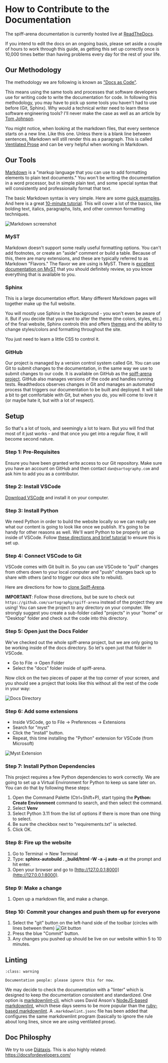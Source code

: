# How to Contribute to the Documentation

The spiff-arena documentation is currently hosted live at [ReadTheDocs](https://spiff-arena.readthedocs.io/en/latest/).

If you intend to edit the docs on an ongoing basis, please set aside a couple of hours to work through this guide, as getting this set up correctly once is 10,000 times better than having problems every day for the rest of your life.

## Our Methodology

The methodology we are following is known as ["Docs as Code"](https://www.writethedocs.org/guide/docs-as-code/).

This means using the same tools and processes that software developers use for writing code to write the documentation for code.
In following this methodology, you may have to pick up some tools you haven't had to use before (Git, Sphinx).
Why would a technical writer need to learn these software engineering tools?
I'll never make the case as well as an article by [Tom Johnson](https://idratherbewriting.com/trends/trends-to-follow-or-forget-docs-as-code.html).

You might notice, when looking at the markdown files, that every sentence starts on a new line.
Like this one.
Unless there is a blank line between sentences, Markdown will still render this as a paragraph.
This is called [Ventilated Prose](https://vanemden.wordpress.com/2009/01/01/ventilated-prose/) and can be very helpful when working in Markdown.

## Our Tools

[Markdown](https://www.markdownguide.org/getting-started/) is a "markup language that you can use to add formatting elements to plain text documents."
You won't be writing the documentation in a word processor, but in simple plain text, and some special syntax that will consistently and professionally format that text.

The basic Markdown syntax is very simple.
Here are some [quick examples](https://commonmark.org/help/).
And here is a great [10-minute tutorial](https://commonmark.org/help/tutorial/).
This will cover a lot of the basics, like bolding text, italics, paragraphs, lists, and other common formatting techniques.

![Markdown screenshot](/images/markdown.png "Markdown example")

### MyST

Markdown doesn't support some really useful formatting options.
You can't add footnotes, or create an "aside" comment or build a table.
Because of this, there are many extensions, and these are typically referred to as Markdown "Flavors."
The flavor we are using is MyST.
There is [excellent documentation on MyST](https://myst-parser.readthedocs.io/en/v0.13.5/using/syntax.html) that you should definitely review, so you know everything that is available to you.

### Sphinx

This is a large documentation effort.
Many different Markdown pages will together make up the full website.

You will mostly use Sphinx in the background - you won't even be aware of it.
But if you decide that you want to alter the theme (the colors, styles, etc.)
of the final website, Sphinx controls this and offers [themes](https://sphinx-themes.org/) and the ability to change styles/colors and formatting throughout the site.

You just need to learn a little CSS to control it.

### GitHub

Our project is managed by a version control system called Git.
You can use Git to submit changes to the documentation, in the same way we use to submit changes to our code.
It is available on GitHub as the [spiff-arena project](https://github.com/sartography/spiff-arena).
GitHub also manages versions of the code and handles running tests.
Readthedocs observes changes in Git and manages an automated process that triggers our documentation to be built and deployed.
It will take a bit to get comfortable with Git, but when you do, you will come to love it (or maybe hate it, but with a lot of respect).

## Setup

So that's a lot of tools, and seemingly a lot to learn.
But you will find that most of it just works - and that once you get into a regular flow, it will become second nature.

### Step 1: Pre-Requisites

Ensure you have been granted write access to our Git repository.
Make sure you have an account on GitHub and then contact `dan@sartography.com` and ask him to add you as a contributor.

### Step 2: Install VSCode

[Download VSCode](https://code.visualstudio.com/) and install it on your computer.

### Step 3: Install Python

We need Python in order to build the website locally so we can really see what our content is going to look like once we publish.
It's going to be handy for other reasons as well.
We'll want Python to be properly set up inside of VSCode.
Follow [these directions and brief tutorial](https://code.visualstudio.com/docs/python/python-tutorial) to ensure this is set up.

### Step 4: Connect VSCode to Git

VSCode comes with Git built in.
So you can use VSCode to "pull" changes from others down to your local computer and "push" changes back up to share with others (and to trigger our docs site to rebuild).

Here are directions for how to [clone Spiff-Arena](https://learn.microsoft.com/en-us/azure/developer/javascript/how-to/with-visual-studio-code/clone-github-repository?tabs=create-repo-command-palette%2Cinitialize-repo-activity-bar%2Ccreate-branch-command-palette%2Ccommit-changes-command-palette%2Cpush-command-palette#clone-repository).

**IMPORTANT**: Follow those directions, but be sure to check out `https://github.com/sartography/spiff-arena` instead of the project they are using!
You can save the project to any directory on your computer.
We strongly suggest you create a sub-folder called "projects" in your "home" or "Desktop" folder and check out the code into this directory.

### Step 5: Open just the Docs Folder

We've checked out the whole spiff-arena project, but we are only going to be working inside of the docs directory.
So let's open just that folder in VSCode.

- Go to File -> Open Folder
- Select the "docs" folder inside of spiff-arena.

Now click on the two pieces of paper at the top corner of your screen, and you should see a project that looks like this without all the rest of the code in your way:

![Docs Directory](/images/docs_dir.png "Docs Directory")

### Step 6: Add some extensions

- Inside VSCode, go to File -> Preferences -> Extensions
- Search for "myst"
- Click the "install" button.
- Repeat, this time installing the "Python" extension for VSCode (from Microsoft)

![Myst Extension](/images/myst.png "Search for MyST in extensions")

### Step 7: Install Python Dependencies

This project requires a few Python dependencies to work correctly.
We are going to set up a Virtual Environment for Python to keep us sane later on.
You can do that by following these steps:

1. Open the Command Palette (Ctrl+Shift+P), start typing the **Python: Create Environment** command to search, and then select the command.
2. Select **Venv**
3. Select Python 3.11 from the list of options if there is more than one thing to select.
4. Be sure the checkbox next to "requirements.txt" is selected.
5. Click OK.

### Step 8: Fire up the website

1. Go to Terminal -> New Terminal
2. Type: **sphinx-autobuild . \_build/html -W -a -j auto -n** at the prompt and hit enter.
3. Open your browser and go to [http://127.0.0.1:8000](http://127.0.0.1:8000).

### Step 9: Make a change

1. Open up a markdown file, and make a change.

### Step 10: Commit your changes and push them up for everyone

1. Select the "git" button on the left-hand side of the toolbar (circles with lines between them) ![Git button](/images/git.png "Git button")
2. Press the blue "Commit" button.
3. Any changes you pushed up should be live on our website within 5 to 10 minutes.

## Linting

```{admonition} Linting is just an idea
:class: warning

Documentation people: please ignore this for now.
```

We may decide to check the documentation with a "linter" which is designed to keep the documentation consistent and standardized.
One option is [markdownlint-cli](https://github.com/igorshubovych/markdownlint-cli), which uses David Anson's [NodeJS-based markdownlint](https://github.com/DavidAnson/markdownlint), which these days seems to be more popular than the [ruby-based markdownlint](https://github.com/markdownlint/markdownlint).
A `.markdownlint.jsonc` file has been added that configures the same markdownlint program (basically to ignore the rule about long lines, since we are using ventilated prose).

## Doc Philosphy

We try to use [Diátaxis](https://diataxis.fr/).
This is also highly related: <https://docsfordevelopers.com/>

```{tags} tutorial

```
